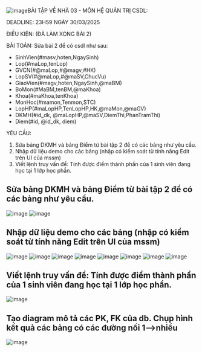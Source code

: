 ![image](https://github.com/user-attachments/assets/567622d9-901b-45ad-b990-dc31424f2c48)BÀI TẬP VỀ NHÀ 03 - MÔN HỆ QUẢN TRỊ CSDL:

DEADLINE: 23H59 NGÀY 30/03/2025

ĐIỀU KIỆN: (ĐÃ LÀM XONG BÀI 2)

BÀI TOÁN: Sửa bài 2 để có csdl như sau:
  + SinhVien(#masv,hoten,NgaySinh)
  + Lop(#maLop,tenLop)
  + GVCN(#@maLop,#@magv,#HK)
  + LopSV(#@maLop,#@maSV,ChucVu)
  + GiaoVien(#magv,hoten,NgaySinh,@maBM)
  + BoMon(#MaBM,tenBM,@maKhoa)
  + Khoa(#maKhoa,tenKhoa)
  + MonHoc(#mamon,Tenmon,STC)
  + LopHP(#maLopHP,TenLopHP,HK,@maMon,@maGV)
  + DKMH(#id_dk, @maLopHP,@maSV,DiemThi,PhanTramThi)
  + Diem(#id, @id_dk, diem)

YÊU CẦU:
1. Sửa bảng DKMH và bảng Điểm từ bài tập 2 để có các bảng như yêu cầu.
2. Nhập dữ liệu demo cho các bảng (nhập có kiểm soát từ tính năng Edit trên UI của mssm)
3. Viết lệnh truy vấn để: Tính được điểm thành phần của 1 sinh viên đang học tại 1 lớp học phần.
## Sửa bảng DKMH và bảng Điểm từ bài tập 2 để có các bảng như yêu cầu.
![image](https://github.com/user-attachments/assets/b67d3199-8cf1-4766-8daa-dd1d0b3f1b70)
![image](https://github.com/user-attachments/assets/33a5f4e0-2721-41cb-9a84-9b4787c8d322)
## Nhập dữ liệu demo cho các bảng (nhập có kiểm soát từ tính năng Edit trên UI của mssm)
![image](https://github.com/user-attachments/assets/7014ed68-37ce-47f1-b5ca-5837e380b5df)
![image](https://github.com/user-attachments/assets/756f1131-81d9-41ff-bcb5-2065d1f7fb3c)
![image](https://github.com/user-attachments/assets/3b6f0385-c33a-4f96-8402-c59830c1127a)
![image](https://github.com/user-attachments/assets/1f6094d5-0a43-4206-9cdc-30ae55a00075)
![image](https://github.com/user-attachments/assets/ad175a12-e76e-4ef4-9a69-2c50a35552ca)
![image](https://github.com/user-attachments/assets/4227142f-5b1a-4090-8dab-66a1a8c810be)
![image](https://github.com/user-attachments/assets/e0e3fa90-cab9-41d8-98a5-dcf786147b4d)
![image](https://github.com/user-attachments/assets/de812a32-6a29-4aef-9ac9-02de1ed341ea)
## Viết lệnh truy vấn để: Tính được điểm thành phần của 1 sinh viên đang học tại 1 lớp học phần.
![image](https://github.com/user-attachments/assets/8e32286b-79f7-41e4-bb96-92f5672e276c)
## Tạo diagram mô tả các PK, FK của db. Chụp hình kết quả các bảng có các đường nối 1-->nhiều
![image](https://github.com/user-attachments/assets/e606e4c2-8544-4bc1-a6d6-461b8e0e273a)




